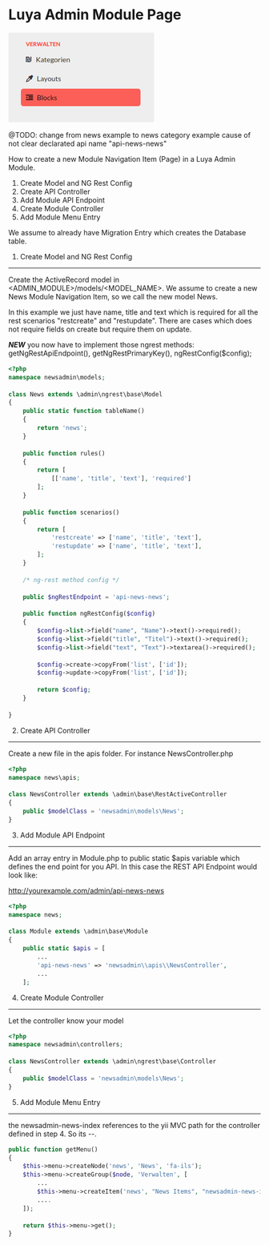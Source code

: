 Luya Admin Module Page
======================

![module-image-item](img/start-module-page-pageitem.png "Module Image Item")

@TODO: change from news example to news category example cause of not clear declarated api name "api-news-news"

How to create a new Module Navigation Item (Page) in a Luya Admin Module.

1. Create Model and NG Rest Config
2. Create API Controller
3. Add Module API Endpoint
4. Create Module Controller
5. Add Module Menu Entry

We assume to already have Migration Entry which creates the Database table.

1. Create Model and NG Rest Config
--------------------------------

Create the ActiveRecord model in <ADMIN_MODULE>/models/<MODEL_NAME>. We assume to create a new News Module Navigation Item, so we call the new model News.

In this example we just have name, title and text which is required for all the rest scenarios "restcreate" and "restupdate". There are cases which does not require fields on create but require them on update.

***NEW*** you now have to implement those ngrest methods: getNgRestApiEndpoint(), getNgRestPrimaryKey(), ngRestConfig($config);

```php
<?php
namespace newsadmin\models;

class News extends \admin\ngrest\base\Model
{
    public static function tableName()
    {
        return 'news';
    }
    
    public function rules()
    {
        return [
            [['name', 'title', 'text'], 'required']
        ];
    }
    
    public function scenarios()
    {
        return [
            'restcreate' => ['name', 'title', 'text'],
            'restupdate' => ['name', 'title', 'text'],
        ];
    }
    
    /* ng-rest method config */
    
    public $ngRestEndpoint = 'api-news-news';
    
    public function ngRestConfig($config) 
    {
        $config->list->field("name", "Name")->text()->required();
        $config->list->field("title", "Titel")->text()->required();
        $config->list->field("text", "Text")->textarea()->required();
        
        $config->create->copyFrom('list', ['id']);
        $config->update->copyFrom('list', ['id']);
        
        return $config;
    }
    
}
```
2. Create API Controller
------------------------

Create a new file in the apis folder. For instance NewsController.php

```php
<?php
namespace news\apis;

class NewsController extends \admin\base\RestActiveController
{
    public $modelClass = 'newsadmin\models\News';
}

```

3. Add Module API Endpoint
---------------------------

Add an array entry in Module.php to public static $apis variable which defines the end point for you API. In this case the REST API Endpoint would look like:

http://yourexample.com/admin/api-news-news

```php
<?php
namespace news;

class Module extends \admin\base\Module
{
    public static $apis = [
    	...
        'api-news-news' => 'newsadmin\\apis\\NewsController',
        ...
    ];
```


4. Create Module Controller 
----------------------------------------------

Let the controller know your model

```php
<?php
namespace newsadmin\controllers;

class NewsController extends \admin\ngrest\base\Controller
{
	public $modelClass = 'newsadmin\models\News';
}
```

5. Add Module Menu Entry
--------------------------

the newsadmin-news-index references to the yii MVC path for the controller defined in step 4. So its <MODULE>-<CONTROLLER>-<ACTION>.

```php
public function getMenu()
{
    $this->menu->createNode('news', 'News', 'fa-ils');
    $this->menu->createGroup($node, 'Verwalten', [
    	...
        $this->menu->createItem('news', "News Items", "newsadmin-news-index", "<FONTAWESOME_CLASS"),
        ....
    ]);

    return $this->menu->get();
}
```